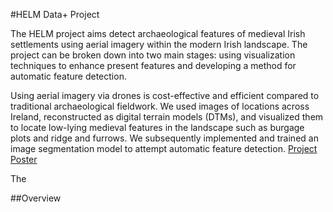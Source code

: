 #HELM Data+ Project

The HELM project aims detect archaeological features of medieval Irish settlements using aerial imagery within the modern Irish landscape. The project can be broken down into two main stages: using visualization techniques to enhance present features and developing a method for automatic feature detection.

Using aerial imagery via drones is cost-effective and efficient compared to traditional archaeological fieldwork. We used images of locations across Ireland, reconstructed as digital terrain models (DTMs), and visualized them to locate low-lying medieval features in the landscape such as burgage plots and ridge and furrows. We subsequently implemented and trained an image segmentation model to attempt automatic feature detection.   [Project Poster](https://drive.google.com/file/d/1ENWW2p9eLCgx6ollhio1ItrFacDXWnOA/view?usp=sharing)

The 

##Overview
